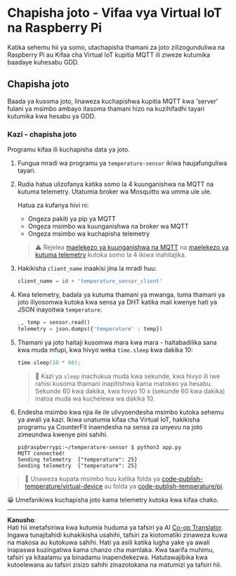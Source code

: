 <!--
CO_OP_TRANSLATOR_METADATA:
{
  "original_hash": "4efc74299e19f5d08f2f3f34451a11ba",
  "translation_date": "2025-08-27T23:21:20+00:00",
  "source_file": "2-farm/lessons/1-predict-plant-growth/single-board-computer-temp-publish.md",
  "language_code": "sw"
}
-->
# Chapisha joto - Vifaa vya Virtual IoT na Raspberry Pi

Katika sehemu hii ya somo, utachapisha thamani za joto zilizogunduliwa na Raspberry Pi au Kifaa cha Virtual IoT kupitia MQTT ili ziweze kutumika baadaye kuhesabu GDD.

## Chapisha joto

Baada ya kusoma joto, linaweza kuchapishwa kupitia MQTT kwa 'server' fulani ya msimbo ambayo itasoma thamani hizo na kuzihifadhi tayari kutumika kwa hesabu ya GDD.

### Kazi - chapisha joto

Programu kifaa ili kuchapisha data ya joto.

1. Fungua mradi wa programu ya `temperature-sensor` ikiwa haujafunguliwa tayari.

1. Rudia hatua ulizofanya katika somo la 4 kuunganishwa na MQTT na kutuma telemetry. Utatumia broker wa Mosquitto wa umma ule ule.

    Hatua za kufanya hivi ni:

    - Ongeza pakiti ya pip ya MQTT
    - Ongeza msimbo wa kuunganishwa na broker wa MQTT
    - Ongeza msimbo wa kuchapisha telemetry

    > ⚠️ Rejelea [maelekezo ya kuunganishwa na MQTT](../../../1-getting-started/lessons/4-connect-internet/single-board-computer-mqtt.md) na [maelekezo ya kutuma telemetry](../../../1-getting-started/lessons/4-connect-internet/single-board-computer-telemetry.md) kutoka somo la 4 ikiwa inahitajika.

1. Hakikisha `client_name` inaakisi jina la mradi huu:

    ```python
    client_name = id + 'temperature_sensor_client'
    ```

1. Kwa telemetry, badala ya kutuma thamani ya mwanga, tuma thamani ya joto iliyosomwa kutoka kwa sensa ya DHT katika mali kwenye hati ya JSON inayoitwa `temperature`:

    ```python
    _, temp = sensor.read()
    telemetry = json.dumps({'temperature' : temp})
    ```

1. Thamani ya joto haitaji kusomwa mara kwa mara - haitabadilika sana kwa muda mfupi, kwa hivyo weka `time.sleep` kwa dakika 10:

    ```cpp
    time.sleep(10 * 60);
    ```

    > 💁 Kazi ya `sleep` inachukua muda kwa sekunde, kwa hivyo ili iwe rahisi kusoma thamani inapitishwa kama matokeo ya hesabu. Sekunde 60 kwa dakika, kwa hivyo 10 x (sekunde 60 kwa dakika) inatoa muda wa kuchelewa wa dakika 10.

1. Endesha msimbo kwa njia ile ile ulivyoendesha msimbo kutoka sehemu ya awali ya kazi. Ikiwa unatumia kifaa cha Virtual IoT, hakikisha programu ya CounterFit inaendesha na sensa za unyevu na joto zimeundwa kwenye pini sahihi.

    ```output
    pi@raspberrypi:~/temperature-sensor $ python3 app.py
    MQTT connected!
    Sending telemetry  {"temperature": 25}
    Sending telemetry  {"temperature": 25}
    ```

> 💁 Unaweza kupata msimbo huu katika folda ya [code-publish-temperature/virtual-device](../../../../../2-farm/lessons/1-predict-plant-growth/code-publish-temperature/virtual-device) au folda ya [code-publish-temperature/pi](../../../../../2-farm/lessons/1-predict-plant-growth/code-publish-temperature/pi).

😀 Umefanikiwa kuchapisha joto kama telemetry kutoka kwa kifaa chako.

---

**Kanusho**:  
Hati hii imetafsiriwa kwa kutumia huduma ya tafsiri ya AI [Co-op Translator](https://github.com/Azure/co-op-translator). Ingawa tunajitahidi kuhakikisha usahihi, tafsiri za kiotomatiki zinaweza kuwa na makosa au kutokuwa sahihi. Hati ya asili katika lugha yake ya awali inapaswa kuzingatiwa kama chanzo cha mamlaka. Kwa taarifa muhimu, tafsiri ya kitaalamu ya binadamu inapendekezwa. Hatutawajibika kwa kutoelewana au tafsiri zisizo sahihi zinazotokana na matumizi ya tafsiri hii.
